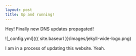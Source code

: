 ```yaml
---
layout: post
title: Up and running!
---
```


Hey! Finally new DNS updates propagated!

![_config.yml]({{ site.baseurl }}/images/jekyll-wide-logo.png)

I am in a process of updating this website. Yeah.
